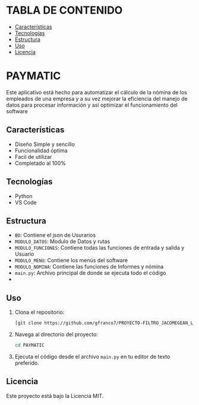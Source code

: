 # TABLA DE CONTENIDO

- [Características](##Características)
- [Tecnologías](##Tecnologías)
- [Estructura](##Estructura)
- [Uso](##Uso)
- [Licencia](##Licencia)

# PAYMATIC


Este aplicativo está hecho para automatizar el cálculo de la nómina de los empleados de una empresa y a su vez mejorar la eficiencia del manejo de datos para procesar información y así optimizar el funcionamiento del software


## Características

- Diseño Simple y sencillo
- Funcionalidad óptima
- Facil de utilizar
- Completado al 100%

## Tecnologías

- Python
- VS Code


## Estructura

- `BD`: Contiene el json de Usurarios
- `MODULO_DATOS`: Modulo de Datos y rutas
- `MODULO_FUNCIONES`: Contiene todas las funciones de entrada y salida y Usuario
- `MODULO_MENU`: Contiene los menús del software
- `MODULO_NOMINA`: Contiene las funciones de Informes y nómina
- `main.py`: Archivo principal de donde se ejecuta todo el código
- 
  

## Uso

1. Clona el repositorio:
    ```bash
    [git clone https://github.com/gfranco7/PROYECTO-FILTRO_JACOMEGEAN_LAGUNAFRANCO.git](https://github.com/nicolasm9808/PAYMATIC.git)
    ```
2. Navega al directorio del proyecto:
    ```bash
    cd PAYMATIC
    ```
3. Ejecuta el código desde el archivo `main.py` en tu editor de texto preferido.

## Licencia

Este proyecto está bajo la Licencia MIT.
